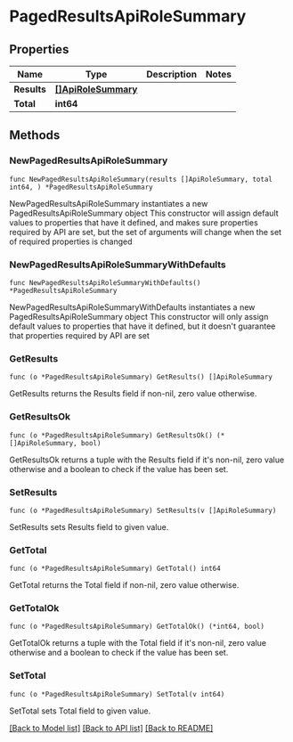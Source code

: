 # PagedResultsApiRoleSummary

## Properties

Name | Type | Description | Notes
------------ | ------------- | ------------- | -------------
**Results** | [**[]ApiRoleSummary**](ApiRoleSummary.md) |  | 
**Total** | **int64** |  | 

## Methods

### NewPagedResultsApiRoleSummary

`func NewPagedResultsApiRoleSummary(results []ApiRoleSummary, total int64, ) *PagedResultsApiRoleSummary`

NewPagedResultsApiRoleSummary instantiates a new PagedResultsApiRoleSummary object
This constructor will assign default values to properties that have it defined,
and makes sure properties required by API are set, but the set of arguments
will change when the set of required properties is changed

### NewPagedResultsApiRoleSummaryWithDefaults

`func NewPagedResultsApiRoleSummaryWithDefaults() *PagedResultsApiRoleSummary`

NewPagedResultsApiRoleSummaryWithDefaults instantiates a new PagedResultsApiRoleSummary object
This constructor will only assign default values to properties that have it defined,
but it doesn't guarantee that properties required by API are set

### GetResults

`func (o *PagedResultsApiRoleSummary) GetResults() []ApiRoleSummary`

GetResults returns the Results field if non-nil, zero value otherwise.

### GetResultsOk

`func (o *PagedResultsApiRoleSummary) GetResultsOk() (*[]ApiRoleSummary, bool)`

GetResultsOk returns a tuple with the Results field if it's non-nil, zero value otherwise
and a boolean to check if the value has been set.

### SetResults

`func (o *PagedResultsApiRoleSummary) SetResults(v []ApiRoleSummary)`

SetResults sets Results field to given value.


### GetTotal

`func (o *PagedResultsApiRoleSummary) GetTotal() int64`

GetTotal returns the Total field if non-nil, zero value otherwise.

### GetTotalOk

`func (o *PagedResultsApiRoleSummary) GetTotalOk() (*int64, bool)`

GetTotalOk returns a tuple with the Total field if it's non-nil, zero value otherwise
and a boolean to check if the value has been set.

### SetTotal

`func (o *PagedResultsApiRoleSummary) SetTotal(v int64)`

SetTotal sets Total field to given value.



[[Back to Model list]](../README.md#documentation-for-models) [[Back to API list]](../README.md#documentation-for-api-endpoints) [[Back to README]](../README.md)


